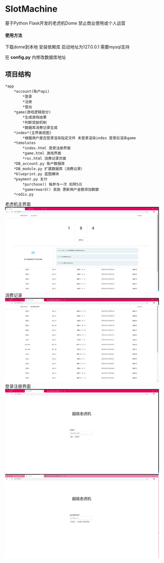 # SlotMachine
基于Python Flask开发的老虎机Dome 禁止商业使用或个人运营

#### 使用方法
下载dome到本地 安装依赖库 启动地址为127.0.0.1 需要mysql支持

在 __config.py__ 内修改数据库地址

## 项目结构
    *app
        *account(账户api)
            *登录
            *注册
            *登出
        *game(游戏逻辑部分)
            *生成游戏结果
            *判断奖励机制
            *数据库消费记录生成
        *index*(主界面视图)
            *根据用户是否登录渲染指定文件 未登录渲染index 登录后渲染game
        *temolates
            *index.html 登录注册界面
            *game.html 游戏界面
            *roc.html 消费记录页面
        *DB_account.py 账户数据库
        *DB_module.py 扩展数据库（消费记录）
        *blueprint.py 蓝图模块
        *payment.py 支付
            *purchase() 每参与一次 扣除5元
            *gamereward() 奖励 更新用户金额添加数额
        *redis.py

老虎机主界面
![Image text](https://github.com/ShenVi/SlotMachine/blob/master/img/1.jpg)
消费记录
![Image text](https://github.com/ShenVi/SlotMachine/blob/master/img/2.jpg)
登录注册界面
![Image text](https://github.com/ShenVi/SlotMachine/blob/master/img/3.jpg)
![Image text](https://github.com/ShenVi/SlotMachine/blob/master/img/4.jpg)
